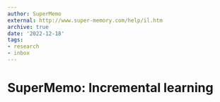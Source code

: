 ```yaml
---
author: SuperMemo
external: http://www.super-memory.com/help/il.htm
archive: true
date: '2022-12-18'
tags:
- research
- inbox
---
```


# SuperMemo: Incremental learning

